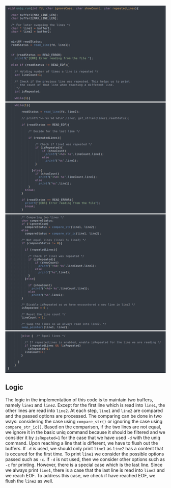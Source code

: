 ![file1](https://github.com/gkiarashv/xv6/blob/main/images/unqlogic1.png)
![file1](https://github.com/gkiarashv/xv6/blob/main/images/unqlogic2.png)
![file1](https://github.com/gkiarashv/xv6/blob/main/images/unqlogic3.png)
![file1](https://github.com/gkiarashv/xv6/blob/main/images/unqlogic4.png)


## Logic
The logic in the implementation of this code is to maintain two buffers, namely `line1` and `line2`. Except for the first line which is read into `line1`, the other lines
are read into `line2`. At each step, `line1` and `line2` are compared and the passed options are processed. The comparing can be done in two ways: considering the case using `compare_str()` or ignoring the case using `compare_str_ic()`. Based on the comparison, if the two lines are not equal, we ignore it in the basic uniq command because it should be filtered and we consider it by `isRepeted=1` for the case that we have used `-d` with the uniq command. Upon reaching a line that is different, we have to flush out the buffers. If `-d` is used, we should only print `line1` as `line2` has a content that is occured for the first time. To print `line1` we consider the possible options passed such as `-c`. If `-d` is not used, then we consider other options such as `-c` for printing. However, there is a special case which is the last line. Since we always print `line1`, there is a case that the last line is read into `line2` and we reach EOF. To address this case, we check if have reached EOF, we flush the `line2` as well.



